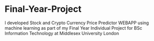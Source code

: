 # Final-Year-Project
I developed Stock and Crypto Currency Price Predictor WEBAPP using machine learning as part of my Final Year Individual Project for BSc Information Technology at Middlesex University London
